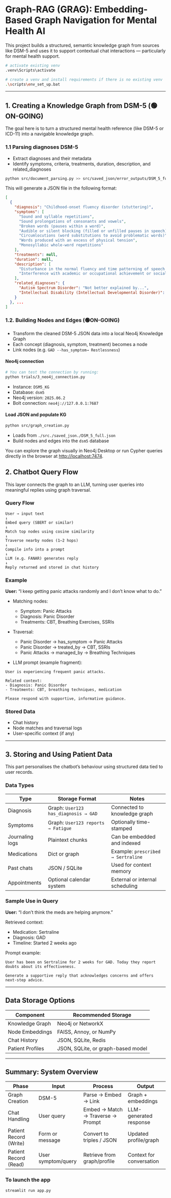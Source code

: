 # Graph-RAG (GRAG): Embedding-Based Graph Navigation for Mental Health AI

This project builds a structured, semantic knowledge graph from sources like DSM-5 and uses it to support contextual chat interactions — particularly for mental health support.

```bash
# activate existing venv
.venv\Scripts\activate

# create a venv and install requirements if there is no existing venv
.\scripts\env_set_up.bat 
```
---

## 1. Creating a Knowledge Graph from DSM-5 (🟢ON-GOING)

The goal here is to turn a structured mental health reference (like DSM-5 or ICD-11) into a navigable knowledge graph.

### 1.1 **Parsing diagnoses DSM-5** 

   * Extract diagnoses and their metadata
   * Identify symptoms, criteria, treatments, duration, description, and related_diagnoses

  ```bash
  python src/document_parsing.py >> src/saved_json/error_outputs/DSM_5_full_output.txt
  ```

  This will generate a JSON file in the following format:

  ```json
  [
    {
      "diagnosis": "Childhood-onset fluency disorder (stuttering)",
      "symptoms": [
        "Sound and syllable repetitions",
        "Sound prolongations of consonants and vowels",
        "Broken words (pauses within a word)",
        "Audible or silent blocking (filled or unfilled pauses in speech)",
        "Circumlocutions (word substitutions to avoid problematic words)",
        "Words produced with an excess of physical tension",
        "Monosyllabic whole-word repetitions"
      ],
      "treatments": null,
      "duration": null,
      "description": [
        "Disturbance in the normal fluency and time patterning of speech.",
        "Interference with academic or occupational achievement or social communication."
      ],
      "related_diagnoses": {
        "Autism Spectrum Disorder": "Not better explained by...",
        "Intellectual Disability (Intellectual Developmental Disorder)": "Not better explained by..."
      }
    }, ...
  ]
  ```

### 1.2. **Building Nodes and Edges** (🟢ON-GOING)

  * Transform the cleaned DSM-5 JSON data into a local Neo4j Knowledge Graph
  * Each concept (diagnosis, symptom, treatment) becomes a node
  * Link nodes (e.g. `GAD --has_symptom→ Restlessness`)


  #### Neo4j connection

  ```bash
  # You can test the connection by running:
  python trials/3_neo4j_connection.py
  ```

  * Instance: `DSM5_KG`
  * Database: `dsm5`
  * Neo4j version: `2025.06.2`
  * Bolt connection: `neo4j://127.0.0.1:7687`

  #### Load JSON and populate KG

  ```bash
  python src/graph_creation.py
  ```

  * Loads from `./src./saved_json./DSM_5_full.json`
  * Build nodes and edges into the `dsm5` database


  You can explore the graph visually in Neo4j Desktop or run Cypher queries directly in the browser at [http://localhost:7474](http://localhost:7474).

## 2. Chatbot Query Flow

This layer connects the graph to an LLM, turning user queries into meaningful replies using graph traversal.

### Query Flow

```
User → input text
↓
Embed query (SBERT or similar)
↓
Match top nodes using cosine similarity
↓
Traverse nearby nodes (1–2 hops)
↓
Compile info into a prompt
↓
LLM (e.g. FANAR) generates reply
↓
Reply returned and stored in chat history
```

### Example

**User:** “I keep getting panic attacks randomly and I don’t know what to do.”

* Matching nodes:

  * Symptom: Panic Attacks
  * Diagnosis: Panic Disorder
  * Treatments: CBT, Breathing Exercises, SSRIs

* Traversal:

  * Panic Disorder → has\_symptom → Panic Attacks
  * Panic Disorder → treated\_by → CBT, SSRIs
  * Panic Attacks → managed\_by → Breathing Techniques

* LLM prompt (example fragment):

```
User is experiencing frequent panic attacks.

Related context:
- Diagnosis: Panic Disorder
- Treatments: CBT, breathing techniques, medication

Please respond with supportive, informative guidance.
```

### Stored Data

* Chat history
* Node matches and traversal logs
* User-specific context (if any)

---

## 3. Storing and Using Patient Data

This part personalises the chatbot’s behaviour using structured data tied to user records.

### Data Types

| Type            | Storage Format                       | Notes                              |
| --------------- | ------------------------------------ | ---------------------------------- |
| Diagnosis       | Graph: `User123 has_diagnosis → GAD` | Connected to knowledge graph       |
| Symptoms        | Graph: `User123 reports → Fatigue`   | Optionally time-stamped            |
| Journaling logs | Plaintext chunks                     | Can be embedded and indexed        |
| Medications     | Dict or graph                        | Example: `prescribed → Sertraline` |
| Past chats      | JSON / SQLite                        | Used for context memory            |
| Appointments    | Optional calendar system             | External or internal scheduling    |

### Sample Use in Query

**User:** “I don’t think the meds are helping anymore.”

Retrieved context:

* Medication: Sertraline
* Diagnosis: GAD
* Timeline: Started 2 weeks ago

Prompt example:

```
User has been on Sertraline for 2 weeks for GAD. Today they report doubts about its effectiveness.

Generate a supportive reply that acknowledges concerns and offers next-step advice.
```

---

## Data Storage Options

| Component        | Recommended Storage                |
| ---------------- | ---------------------------------- |
| Knowledge Graph  | Neo4j or NetworkX                  |
| Node Embeddings  | FAISS, Annoy, or NumPy             |
| Chat History     | JSON, SQLite, Redis                |
| Patient Profiles | JSON, SQLite, or graph-based model |

---

## Summary: System Overview

| Phase                  | Input              | Process                           | Output                   |
| ---------------------- | ------------------ | --------------------------------- | ------------------------ |
| Graph Creation         | DSM-5              | Parse → Embed → Link              | Graph + embeddings       |
| Chat Handling          | User query         | Embed → Match → Traverse → Prompt | LLM-generated response   |
| Patient Record (Write) | Form or message    | Convert to triples / JSON         | Updated profile/graph    |
| Patient Record (Read)  | User symptom/query | Retrieve from graph/profile       | Context for conversation |

### To launch the app

```bash
streamlit run app.py
```